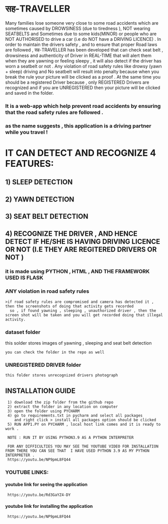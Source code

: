 # सह-TRAVELLER
Many families lose someone very close to some road accidents which are sometimes caused by DROWSINESS (due to tiredness ), NOT wearing SEATBELTS and Sometimes due to some kids(MINOR) or people who are NOT AUTHORISED to drive a car (i.e do NOT have a DRIVING LICENCE) . In order to maintain the drivers safety , and to ensure that proper Road laws are followed , सह-TRAVELLER has been developed that can check seat belt , drowsiness and authenticity of Driver in REAL-TIME that will alert them when they are yawning or feeling sleepy , it will also detect if the driver has worn a seatbelt or not . Any violation of road safety rules like drowsy (yawn + sleep) driving and No seatbelt will result into penalty because when you break the rule your picture will be clicked as a proof . At the same time you should be a registered Driver because , only REGISTERED Drivers are recognized and if you are UNREGISTERED then your picture will be clicked and saved in the folder.

### It is a web-app which help prevent road accidents by ensuring that the road safety rules are followed .

### as the name suggests , this application is a driving partner while you travel !

# IT CAN DETECT AND RECOGNIZE 4 FEATURES:

##  1) SLEEP DETECTION
##  2) YAWN DETECTION
##  3) SEAT BELT DETECTION
##  4) RECOGNIZE THE DRIVER , AND HENCE DETECT IF HE/SHE IS HAVING DRIVING LICENCE OR NOT (I.E THEY ARE REGITERED DRIVERS OR NOT )

### it is made using PYTHON , HTML , AND THE FRAMEWORK USED IS FLASK 


### ANY violation in road safety rules 
    >if road safety rules are compromised and camera has detected it , then the screenshots of doing that activity gets recorded
      so , if found yawning , sleeping , unauthorized driver , then the screen shot will be taken and you will get recorded doing that illegal activity.
### dataset folder
   this solder stores images of yawning , sleeping and seat belt detection 
   
    you can check the folder in the repo as well

### UNREGISTERED DRIVER folder
    this folder stores unrecognized drivers photograph


 ## INSTALLATION GUIDE
     
     1) download the zip folder from the github repo
     2) extract the folder in any location on computer
     3) open the folder using PYCHARM
     4) go to requirements.txt in pycharm and select all packages
        and right click > install all packages option should be clicked
     5) RUN APP1.PY on PYCHARM , local host link comes and it is ready to work .

     NOTE : RUN IT BY USING PYTHON3.9 AS A PYTHON INTERPRETER

     FOR ANY DIFFICULTIES YOU MAY SEE THE YOUTUBE VIDEO FOR INSTALLATION FROM THERE YOU CAN SEE THAT  I HAVE USED PYTHON 3.9 AS MY PYTHON INTERPRETER .
     https://youtu.be/NP9pmL8FQ44


### YOUTUBE LINKS: 

#### youtube link for seeing the application 
     
     https://youtu.be/Rd3GaYZ4-DY
#### youtube link for installing the  application 
     
     https://youtu.be/NP9pmL8FQ44             
